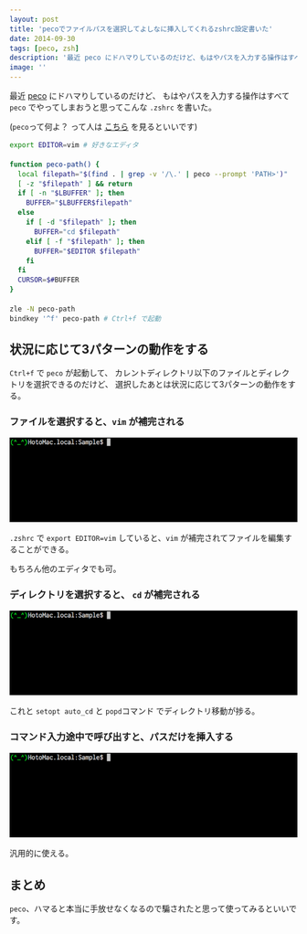 ```yaml
---
layout: post
title: 'pecoでファイルパスを選択してよしなに挿入してくれるzshrc設定書いた'
date: 2014-09-30
tags: [peco, zsh]
description: '最近 peco にドハマりしているのだけど、もはやパスを入力する操作はすべて peco でやってしまおうと思ってこんな .zshrc を書いた。'
image: ''
---
```


最近 [peco](https://github.com/peco/peco) にドハマりしているのだけど、
もはやパスを入力する操作はすべて `peco` でやってしまおうと思ってこんな `.zshrc` を書いた。

(`peco`って何よ？ って人は [こちら](http://qiita.com/xtetsuji/items/05f6f4c1b17854cdd75b) を見るといいです)

``` sh
export EDITOR=vim # 好きなエディタ

function peco-path() {
  local filepath="$(find . | grep -v '/\.' | peco --prompt 'PATH>')"
  [ -z "$filepath" ] && return
  if [ -n "$LBUFFER" ]; then
    BUFFER="$LBUFFER$filepath"
  else
    if [ -d "$filepath" ]; then
      BUFFER="cd $filepath"
    elif [ -f "$filepath" ]; then
      BUFFER="$EDITOR $filepath"
    fi
  fi
  CURSOR=$#BUFFER
}

zle -N peco-path
bindkey '^f' peco-path # Ctrl+f で起動
```

## 状況に応じて3パターンの動作をする
`Ctrl+f` で `peco` が起動して、
カレントディレクトリ以下のファイルとディレクトリを選択できるのだけど、
選択したあとは状況に応じて3パターンの動作をする。

### ファイルを選択すると、`vim` が補完される

![ファイルを選択](/images/peco_file.gif)

`.zshrc` で `export EDITOR=vim` していると、`vim` が補完されてファイルを編集することができる。

もちろん他のエディタでも可。

### ディレクトリを選択すると、 `cd` が補完される

![ディレクトリを選択](/images/peco_dir.gif)

これと `setopt auto_cd` と `popd`コマンド でディレクトリ移動が捗る。

### コマンド入力途中で呼び出すと、パスだけを挿入する

![コマンドの途中でパスを挿入](/images/peco_path.gif)

汎用的に使える。

## まとめ
`peco`、ハマると本当に手放せなくなるので騙されたと思って使ってみるといいです。
